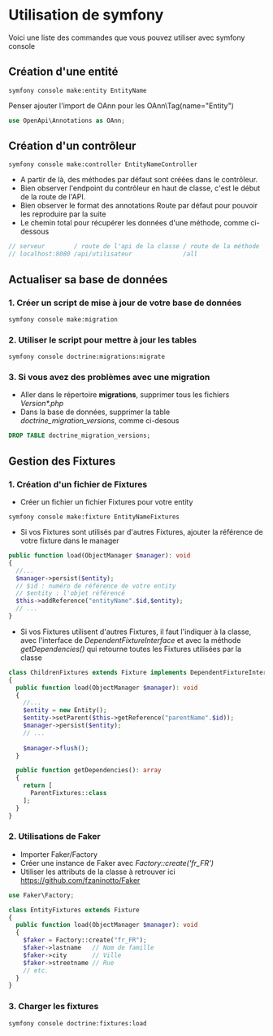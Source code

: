 # Utilisation de symfony

Voici une liste des commandes que vous pouvez utiliser avec symfony console

## Création d'une entité

``` shell
symfony console make:entity EntityName
``` 

Penser ajouter l'import de OAnn pour les OAnn\Tag(name="Entity")

``` php
use OpenApi\Annotations as OAnn;
```

## Création d'un contrôleur

``` shell
symfony console make:controller EntityNameController
```

- A partir de là, des méthodes par défaut sont créées dans le contrôleur.
- Bien observer l'endpoint du contrôleur en haut de classe, c'est le début de la route de l'API.
- Bien observer le format des annotations Route par défaut pour pouvoir les reproduire par la suite
- Le chemin total pour récupérer les données d'une méthode, comme ci-dessous

``` php
// serveur        / route de l'api de la classe / route de la méthode
// localhost:8080 /api/utilisateur              /all
```

## Actualiser sa base de données

### 1. Créer un script de mise à jour de votre base de données

``` shell
symfony console make:migration
```

### 2. Utiliser le script pour mettre à jour les tables

``` shell
symfony console doctrine:migrations:migrate
```

### 3. Si vous avez des problèmes avec une migration

- Aller dans le répertoire **migrations**, supprimer tous les fichiers *Version\*.php*
- Dans la base de données, supprimer la table *doctrine_migration_versions*, comme ci-desous

``` sql
DROP TABLE doctrine_migration_versions;
```

## Gestion des Fixtures

### 1. Création d'un fichier de Fixtures

- Créer un fichier un fichier Fixtures pour votre entity

``` shell
symfony console make:fixture EntityNameFixtures
```

- Si vos Fixtures sont utilisés par d'autres Fixtures, ajouter la référence
  de votre fixture dans le manager

``` php
public function load(ObjectManager $manager): void
{
  //...
  $manager->persist($entity); 
  // $id : numéro de référence de votre entity
  // $entity : l'objet référencé 
  $this->addReference("entityName".$id,$entity);
  // ...
}  
```

- Si vos Fixtures utilisent d'autres Fixtures, il faut l'indiquer à la classe,
  avec l'interface de *DependentFixtureInterface* et avec la méthode *getDependencies()*
  qui retourne toutes les Fixtures utilisées par la classe

``` php 
class ChildrenFixtures extends Fixture implements DependentFixtureInterface
{
  public function load(ObjectManager $manager): void
  {
    //...
    $entity = new Entity();
    $entity->setParent($this->getReference("parentName".$id));
    $manager->persist($entity);
    // ...
    
    $manager->flush();
  }

  public function getDependencies(): array
  {
    return [
      ParentFixtures::class
    ];
  }
}
```

### 2. Utilisations de Faker

- Importer Faker/Factory
- Créer une instance de Faker avec *Factory::create('fr_FR')*
- Utiliser les attributs de la classe à retrouver ici https://github.com/fzaninotto/Faker

``` php
use Faker\Factory;

class EntityFixtures extends Fixture
{
  public function load(ObjectManager $manager): void
  {
    $faker = Factory::create("fr_FR");
    $faker->lastname   // Nom de famille
    $faker->city       // Ville
    $faker->streetname // Rue
    // etc.
  }
}
```

### 3. Charger les fixtures

``` shell
symfony console doctrine:fixtures:load
```